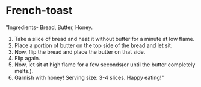 # French-toast
"Ingredients- Bread, Butter, Honey.
1. Take a slice of bread and heat it without butter for a minute at low flame.
2. Place a portion of butter on the top side of the bread and let sit.
3. Now, flip the bread and place the butter on that side.
4. Flip again.
5. Now, let sit at high flame for a few seconds(or until the butter completely melts.).
6. Garnish with honey!
 Serving size: 3-4 slices. Happy eating!"